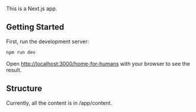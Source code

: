 This is a Next.js app. 

## Getting Started

First, run the development server:

```bash
npm run dev
```

Open [http://localhost:3000/home-for-humans](http://localhost:3000/home-for-humans) with your browser to see the result.

## Structure

Currently, all the content is in /app/content. 